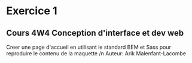 # Exercice 1
## Cours 4W4 Conception d'interface et dev web

Creer une page d'accueil en utilisant le standard BEM et Sass pour reproduire le contenu de la maquette
/n Auteur: Arik Malenfant-Lacombe